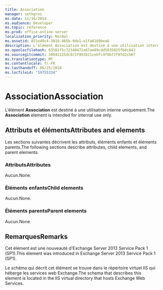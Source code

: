 ```yaml
---
title: Association
manager: sethgros
ms.date: 11/16/2014
ms.audience: Developer
ms.topic: reference
ms.prod: office-online-server
localization_priority: Normal
ms.assetid: 021e49c4-3019-465b-9de1-e1fa8169bea6
description: L’élément Association est destiné à une utilisation interne uniquement.
ms.openlocfilehash: 63501f5c72340472a67ae89cdd5835025fb8c843
ms.sourcegitcommit: 34041125dc8c5f993b21cebfc4f8b72f0fd2cb6f
ms.translationtype: MT
ms.contentlocale: fr-FR
ms.lasthandoff: 06/25/2018
ms.locfileid: "19755334"
---
```

# <a name="association"></a><span data-ttu-id="4b394-103">Association</span><span class="sxs-lookup"><span data-stu-id="4b394-103">Association</span></span>

<span data-ttu-id="4b394-104">L’élément **Association** est destiné à une utilisation interne uniquement.</span><span class="sxs-lookup"><span data-stu-id="4b394-104">The **Association** element is intended for internal use only.</span></span> 

## <a name="attributes-and-elements"></a><span data-ttu-id="4b394-105">Attributs et éléments</span><span class="sxs-lookup"><span data-stu-id="4b394-105">Attributes and elements</span></span>

<span data-ttu-id="4b394-106">Les sections suivantes décrivent les attributs, éléments enfants et éléments parents.</span><span class="sxs-lookup"><span data-stu-id="4b394-106">The following sections describe attributes, child elements, and parent elements.</span></span>
  
### <a name="attributes"></a><span data-ttu-id="4b394-107">Attributs</span><span class="sxs-lookup"><span data-stu-id="4b394-107">Attributes</span></span>

<span data-ttu-id="4b394-108">Aucun.</span><span class="sxs-lookup"><span data-stu-id="4b394-108">None.</span></span>
  
### <a name="child-elements"></a><span data-ttu-id="4b394-109">Éléments enfants</span><span class="sxs-lookup"><span data-stu-id="4b394-109">Child elements</span></span>

<span data-ttu-id="4b394-110">Aucun.</span><span class="sxs-lookup"><span data-stu-id="4b394-110">None.</span></span>
  
### <a name="parent-elements"></a><span data-ttu-id="4b394-111">Éléments parents</span><span class="sxs-lookup"><span data-stu-id="4b394-111">Parent elements</span></span>

<span data-ttu-id="4b394-112">Aucun.</span><span class="sxs-lookup"><span data-stu-id="4b394-112">None.</span></span>
  
## <a name="remarks"></a><span data-ttu-id="4b394-113">Remarques</span><span class="sxs-lookup"><span data-stu-id="4b394-113">Remarks</span></span>

<span data-ttu-id="4b394-114">Cet élément est une nouveauté d'Exchange Server 2013 Service Pack 1 (SP1).</span><span class="sxs-lookup"><span data-stu-id="4b394-114">This element was introduced in Exchange Server 2013 Service Pack 1 (SP1).</span></span>
  
<span data-ttu-id="4b394-115">Le schéma qui décrit cet élément se trouve dans le répertoire virtuel IIS qui héberge les services web Exchange.</span><span class="sxs-lookup"><span data-stu-id="4b394-115">The schema that describes this element is located in the IIS virtual directory that hosts Exchange Web Services.</span></span>
  

